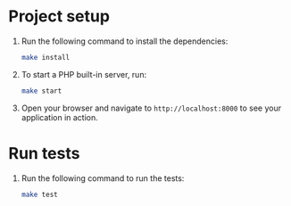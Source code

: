 # Project setup

1. Run the following command to install the dependencies:

    ```bash
    make install
    ```

2. To start a PHP built-in server, run:

    ```bash
    make start
    ```

3. Open your browser and navigate to `http://localhost:8000` to see your application in action.

# Run tests

1. Run the following command to run the tests:

    ```bash
    make test
    ```